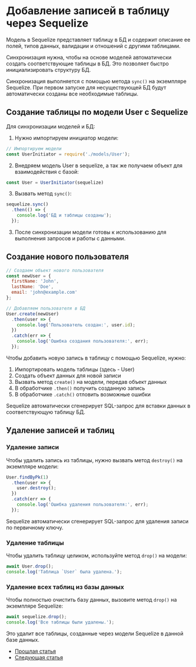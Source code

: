 # Добавление записей в таблицу через Sequelize

Модель в Sequelize представляет таблицу в БД и содержит описание ее полей, типов данных, валидации и отношений с другими таблицами. 

Синхронизация нужна, чтобы на основе моделей автоматически создать соответствующие таблицы в БД. Это позволяет быстро инициализировать структуру БД.

Синхронизация выполняется с помощью метода `sync()` на экземпляре Sequelize. При первом запуске для несуществующей БД будут автоматически созданы все необходимые таблицы.

## Создание таблицы по модели User с Sequelize

Для синхронизации моделей и БД:

1. Нужно импортируем инициатор модели:

```js
// Импортируем модели
const UserInitiator = require('./models/User');
```

2. Внедряем модель User в sequelize, а так же получаем объект для взаимодействия с базой:

```js
const User = UserInitiator(sequelize) 
```

3. Вызвать метод `sync()`:

```js
sequelize.sync()
  .then(() => {
    console.log('БД и таблицы созданы'); 
  });
```

3. После синхронизации модели готовы к использованию для выполнения запросов и работы с данными.

## Создание нового пользователя

```js
// Создаем объект нового пользователя
const newUser = {
  firstName: 'John',
  lastName: 'Doe',
  email: 'john@example.com'
};

// Добавляем пользователя в БД
User.create(newUser)
  .then(user => {
    console.log('Пользователь создан:', user.id);
  })
  .catch(err => {
    console.log('Ошибка создания пользователя:', err); 
  });
```

Чтобы добавить новую запись в таблицу с помощью Sequelize, нужно:

1. Импортировать модель таблицы (здесь - User)
2. Создать объект данных для новой записи  
3. Вызвать метод `create()` на модели, передав объект данных
4. В обработчике `.then()` получить созданную запись
5. В обработчике `.catch()` отловить возможные ошибки

Sequelize автоматически сгенерирует SQL-запрос для вставки данных в соответствующую таблицу БД.

## Удаление записей и таблиц

### Удаление записи

Чтобы удалить запись из таблицы, нужно вызвать метод `destroy()` на экземпляре модели:

```js
User.findByPk(1)
  .then(user => {
    user.destroy(); 
  })
  .catch(err => {
    console.log('Ошибка удаления пользователя:', err);
  });
```

Sequelize автоматически сгенерирует SQL-запрос для удаления записи по первичному ключу.


### Удаление таблицы 

Чтобы удалить таблицу целиком, используйте метод `drop()` на модели:

```js
await User.drop();
console.log('Таблица `User` была удалена.');
```

### Удаление всех таблиц из базы данных

Чтобы полностью очистить базу данных, вызовите метод `drop()` на экземпляре Sequelize:

```js
await sequelize.drop(); 
console.log('Все таблицы были удалены.');
```

Это удалит все таблицы, созданные через модели Sequelize в данной базе данных.

- [Прошлая статья](lesson_2_3.md)
- [Следующая статья](lesson_2_5.md)